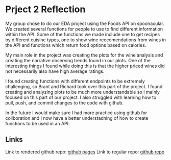 # Prject 2 Reflection
My group chose to do our EDA project using the Foods API on spoonacular.
We created several functions for people to use to find different information within the API.
Some of the functions we made include one to get recipes by different cuisine types, one to show wine reccomendations from wines in the API and functions which return food options based on calories.

My main role in the project was creating the plots for the wine analysis and creating the narrative observing trends found in our plots. One of the interesting things I found while doing this is that the higher priced wines did not necessarily also have high average ratings.

I found creating functions with different endpoints to be extremely challenging, so Brant and Richard took over this part of the project. I found creating and analyzing plots to be much more understandable so I mainly focused on this part of our project. I also struggled with learning how to pull, push, and commit changes to the code with github. 

In the future I would make sure I had more practice using github for collboration and I now have a better understadning of how to create functions to be used in an API.

## Links
Link to rendered github repo:
[github pages](https://branticus71.github.io/Project-2-Group-Q/)
Link to regular repo: 
[github repo](https://github.com/Branticus71/Project-2-Group-Q)
